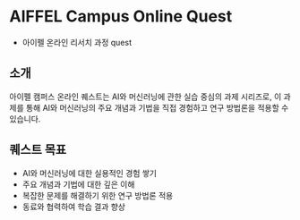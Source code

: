 # AIFFEL Campus Online Quest

- 아이펠 온라인 리서치 과정 quest


## 소개

아이펠 캠퍼스 온라인 퀘스트는 AI와 머신러닝에 관한 실습 중심의 과제 시리즈로, 이 과제를 통해 AI와 머신러닝의 주요 개념과 기법을 직접 경험하고 연구 방법론을 적용할 수 있습니다.

## 퀘스트 목표

- AI와 머신러닝에 대한 실용적인 경험 쌓기
- 주요 개념과 기법에 대한 깊은 이해
- 복잡한 문제를 해결하기 위한 연구 방법론 적용
- 동료와 협력하여 학습 결과 향상
